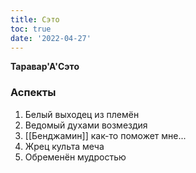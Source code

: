 ```yaml
---
title: Сэто
toc: true
date: '2022-04-27'
---
```


**Таравар'А'Сэто**

### Аспекты
1. Белый выходец из племён
2. Ведомый духами возмездия
3. [[Бенджамин]] как-то поможет мне...
4. Жрец культа меча
5. Обременён мудростью

